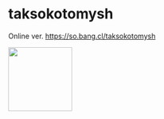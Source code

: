 # taksokotomysh
Online ver.
https://so.bang.cl/taksokotomysh

<a href="https://kisoqual.itch.io/taksokotomysh">
  <img src="https://images.squarespace-cdn.com/content/v1/5c88336eda50d31190b37459/1607113648823-8RXVPLIWLVJ9TV1BVLG8/itch+badge-color.png" width=128px>
</a>

